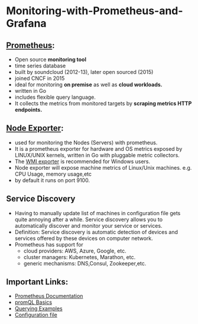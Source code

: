 # Monitoring-with-Prometheus-and-Grafana

## [Prometheus](https://github.com/prometheus/prometheus):
  - Open source **monitoring tool**
  - time series database
  - built by soundcloud (2012-13), later open sourced (2015)
  - joined CNCF in 2015
  - ideal for monitoring **on premise** as well as **cloud workloads.**
  - written in Go
  - includes flexible query language.
  - It collects the metrics from monitored targets by **scraping metrics HTTP endpoints.**
  
## [Node Exporter](https://github.com/prometheus/node_exporter):
  - used for monitoring the Nodes (Servers) with prometheus.
  - It is a prometheus exporter for hardware and OS metrics exposed by LINUX/UNIX kernels, written in Go with pluggable metric collectors.
  - The [WMI exporter](https://github.com/martinlindhe/wmi_exporter) is recommended for Windows users.
  - Node exporter will expose machine metrics of Linux/Unix machines. e.g. CPU Usage, memory usage,etc
  - by default it runs on port 9100.
  
## Service Discovery
  - Having to manually update list of machines in configuration file gets quite annoying after a while. Service discovery allows you to automatically discover and monitor your service or services.
  - Definition: Service discovery is automatic detection of devices and services offered by these devices on computer network.
  - Prometheus has support for 
    - cloud providers: AWS, Azure, Google, etc.
    - cluster managers: Kubernetes, Marathon, etc.
    - generic mechanisms: DNS,Consul, Zookeeper,etc.

## Important Links:
  - [Prometheus Documentation](https://prometheus.io/docs/)
  - [promQL Basics](https://prometheus.io/docs/prometheus/latest/querying/basics/)
  - [Querying Examples](https://prometheus.io/docs/prometheus/latest/querying/examples/#query-examples)
  - [Configuration file](https://prometheus.io/docs/prometheus/latest/configuration/configuration/)
